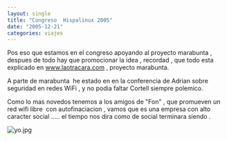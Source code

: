 ```yaml
---
layout: single
title: "Congreso  Hispalinux 2005"
date: "2005-12-21"
categories: viajes
---
```


Pos eso que estamos en el congreso apoyando al proyecto marabunta , despues de todo hay que promocionar la idea , recordad , que todo esta explicado en www.laotracara.com , proyecto marabunta.

A parte de marabunta  he estado en en la conferencia de Adrian sobre seguridad en redes WiFi , y no podia faltar Cortell siempre polemico.

Como lo mas novedos tenemos a los amigos de "Fon" , que promueven un red wifi libre  con autofinaciacion , vamos que es una empresa con alto caracter social ..... el tiempo nos dira como de social terminara siendo .

![yo.jpg](images/yo.thumbnail.jpg)
